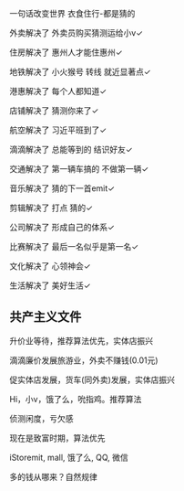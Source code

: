 一句话改变世界 衣食住行-都是猜的

外卖解决了 外卖员购买猜测运给小v✓

住房解决了 惠州人才能住惠州✓

地铁解决了 小火猴号 转线 就近显著点✓

港惠解决了 每个人都知道✓

店铺解决了 猜测你来了✓

航空解决了 习近平班到了✓

滴滴解决了 总能等到的 结识好友✓

交通解决了 第一辆车搞的 不做第一辆✓

音乐解决了 猜的下一首emit✓

剪辑解决了 打点 猜的✓

公司解决了 形成自己的体系✓

比赛解决了 最后一名似乎是第一名✓

文化解决了 心领神会✓

生活解决了 美好生活✓

## 共产主义文件

升价业等待，推荐算法优先，实体店振兴

滴滴廉价发展旅游业，外卖不赚钱(0.01元)

促实体店发展，货车(同外卖)发展，实体店振兴

Hi，小v，饿了么，吮指鸡。推荐算法

侦测闲度，亏欠感

现在是致富时期，算法优先

iStoremit, mall, 饿了么, QQ, 微信

多的钱从哪来？自然规律





